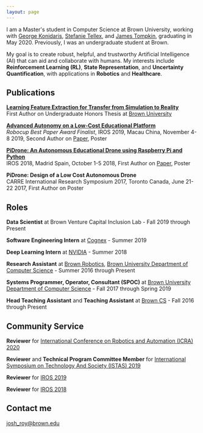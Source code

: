 ```yaml
---
layout: page
---
```


I am a Master's student in Computer Science at Brown University, working with [George Konidaris](https://cs.brown.edu/people/gdk/), [Stefanie Tellex](https://cs.brown.edu/people/stellex/), and [James Tompkin](http://jamestompkin.com/), graduating in May 2020. Previously, I was an undergraduate student at Brown.

My goal is to create robust, helpful, and trustworthy Artificial Intelligence (AI) that can aid and collaborate with humans. My interests include **Reinforcement Learning (RL)**, **State Representation**, and **Uncertainty Quantification**, with applications in **Robotics** and **Healthcare**.

## Publications

[**Learning Feature Extraction for Transfer from Simulation to Reality**](https://cs.brown.edu/research/pubs/theses/ugrad/2019/roy.josh.pdf) 
<br>
   First Author on Undergraduate Honors Thesis at [Brown University](brown.edu)

[**Advanced Autonomy on a Low-Cost Educational Platform**](https://arxiv.org/abs/1910.03516) 
<br>
   *Robocup Best Paper Award Finalist*, IROS 2019, Macau China, November 4-8 2019, Second Author on [Paper](https://arxiv.org/pdf/1910.03516.pdf), Poster

[**PiDrone: An Autonomous Educational Drone using Raspberry Pi and Python**](https://ieeexplore.ieee.org/abstract/document/8593943) 
<br>
   IROS 2018, Madrid Spain, October 1-5 2018, First Author on [Paper](http://h2r.cs.brown.edu/wp-content/uploads/pidrone18.pdf), Poster

**PiDrone: Design of a Low Cost Autonomous Drone**
<br>
   CARRE International Research Symposium 2017, Toronto Canada, June 21-22 2017, First Author on Poster

## Roles

**Data Scientist** at Brown Venture Capital Inclusion Lab - Fall 2019 through Present

**Software Engineering Intern** at [Cognex](http://cognex.com) - Summer 2019

**Deep Learning Intern** at [NVIDIA](http://nvidia.com) - Summer 2018

**Research Assistant** at [Brown Robotics](http://robotics.cs.brown.edu), [Brown University Department of Computer Science](http://cs.brown.edu) - Summer 2016 through Present

**Systems Programmer, Operator, Consultant (SPOC)** at [Brown University Department of Computer Science](http://cs.brown.edu) - Fall 2017 through Spring 2019

**Head Teaching Assistant** and **Teaching Assistant** at [Brown CS](http://cs.brown.edu) - Fall 2016 through Present

## Community Service

**Reviewer** for [International Conference on Robotics and Automation (ICRA) 2020](https://icra2020.org/)

**Reviewer** and **Technical Program Committee Member** for [International Symposium on Technology And Society (ISTAS) 2019](https://attend.ieee.org/istas-2019/)

**Reviewer** for [IROS 2019](https://www.iros2019.org/)

**Reviewer** for [IROS 2018](https://www.iros2018.org/)


## Contact me

[josh_roy@brown.edu](mailto:josh_roy@brown.edu)
